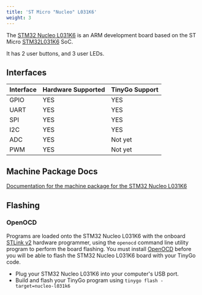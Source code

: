 ```yaml
---
title: 'ST Micro "Nucleo" L031K6'
weight: 3
---
```


The [STM32 Nucleo L031K6](https://www.st.com/en/evaluation-tools/nucleo-l031k6.html) is an ARM development board based on the ST Micro [STM32L031K6](https://www.st.com/en/microcontrollers-microprocessors/stm32l031k6.html) SoC.

It has 2 user buttons, and 3 user LEDs.

## Interfaces

| Interface | Hardware Supported | TinyGo Support |
| --------- | ------------- | ----- |
| GPIO      | YES | YES |
| UART      | YES | YES |
| SPI      | YES | YES |
| I2C      | YES | YES |
| ADC      | YES | Not yet |
| PWM      | YES | Not yet |

## Machine Package Docs

[Documentation for the machine package for the STM32 Nucleo L031K6](../machine/nucleo-l031k6)

## Flashing

### OpenOCD

Programs are loaded onto the STM32 Nucleo L031K6 with the onboard [STLink v2](https://www.st.com/en/development-tools/st-link-v2.html) hardware programmer, using the `openocd` command line utility program to perform the board flashing. You must install [OpenOCD](http://openocd.org/) before you will be able to flash the STM32 Nucleo L031K6 board with your TinyGo code.

- Plug your STM32 Nucleo L031K6 into your computer's USB port.
- Build and flash your TinyGo program using `tinygo flash -target=nucleo-l031k6`
